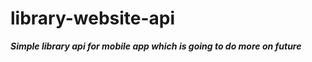 # library-website-api

***Simple library api for mobile app which is going to do more on future***



